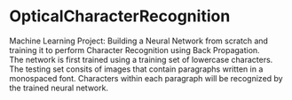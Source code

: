 # OpticalCharacterRecognition
Machine Learning Project: Building a Neural Network from scratch and training it to perform Character Recognition using Back Propagation.  
The network is first trained using a training set of lowercase characters. The testing set consits of images that contain paragraphs written in a monospaced font. Characters within each paragraph will be recognized by the trained neural network.

